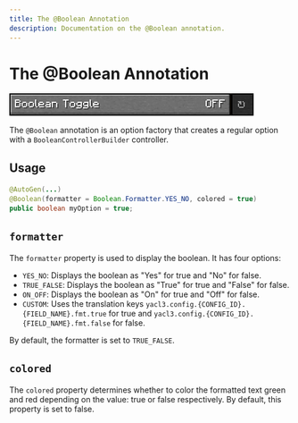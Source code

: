 ```yaml
---
title: The @Boolean Annotation
description: Documentation on the @Boolean annotation.
---
```


<script setup>
import ViewGithub from '../../components/ViewGithub.vue'
</script>

# The @Boolean Annotation

<ViewGithub url="https://github.com/isXander/YetAnotherConfigLib/blob/1.20.x/dev/common/src/main/java/dev/isxander/yacl3/config/v2/api/autogen/Boolean.java" />

![boolean option](./_assets/boolean.png)

The `@Boolean` annotation is an option factory that creates a regular option with a `BooleanControllerBuilder` controller.

## Usage

```java
@AutoGen(...)
@Boolean(formatter = Boolean.Formatter.YES_NO, colored = true)
public boolean myOption = true;
```

## `formatter`

The `formatter` property is used to display the boolean. It has four options:

- `YES_NO`: Displays the boolean as "Yes" for true and "No" for false.
- `TRUE_FALSE`: Displays the boolean as "True" for true and "False" for false.
- `ON_OFF`: Displays the boolean as "On" for true and "Off" for false.
- `CUSTOM`: Uses the translation keys `yacl3.config.{CONFIG_ID}.{FIELD_NAME}.fmt.true` for true and `yacl3.config.{CONFIG_ID}.{FIELD_NAME}.fmt.false` for false.

By default, the formatter is set to `TRUE_FALSE`.

## `colored`

The `colored` property determines whether to color the formatted text green and red depending on the value: true or false respectively. By default, this property is set to false.

